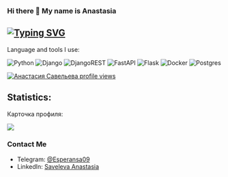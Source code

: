 ### Hi there 👋 My name is Anastasia
## [![Typing SVG](https://readme-typing-svg.herokuapp.com?color=3366FF&lines=I+am+Backend+developer)](https://git.io/typing-svg)
Language and tools I use: 

![Python](https://img.shields.io/badge/python-3670A0?style=for-the-badge&logo=python&logoColor=ffdd54) 
![Django](https://img.shields.io/badge/django-%23092E20.svg?style=for-the-badge&logo=django&logoColor=white) 
![DjangoREST](https://img.shields.io/badge/DJANGO-REST-ff1709?style=for-the-badge&logo=django&logoColor=white&color=ff1709&labelColor=gray) 
![FastAPI](https://img.shields.io/badge/FastAPI-005571?style=for-the-badge&logo=fastapi)
![Flask](https://img.shields.io/badge/flask-%23000.svg?style=for-the-badge&logo=flask&logoColor=white)
![Docker](https://img.shields.io/badge/docker-%230db7ed.svg?style=for-the-badge&logo=docker&logoColor=white) 
![Postgres](https://img.shields.io/badge/postgres-%23316192.svg?style=for-the-badge&logo=postgresql&logoColor=white) 

[![Анастасия Савельева profile views](https://u8views.com/api/v1/github/profiles/113490138/views/day-week-month-total-count.svg)](https://u8views.com/github/Esperansa08)

## Statistics:
Карточка профиля: 

![](https://github-profile-summary-cards.vercel.app/api/cards/profile-details?username=Esperansa08&theme=transparent)

### Contact Me

- Telegram: [@Esperansa09](https://t.me/Esperansa09)
- LinkedIn: [Saveleva Anastasia](https://linkedin.com/in/anastasia-saveleva-a11518276/)
